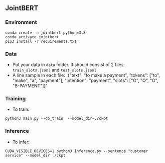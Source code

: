 ## JointBERT

### Environment
```
conda create -n jointbert python=3.8
conda activate jointbert
pip3 install -r requirements.txt
```

### Data

- Put your data in `data` folder. It should consist of 2 files: `train_slots.jsonl` and `test_slots.jsonl`
- A line sample in each file: 
'{"text": "to make a payment", "tokens": ["to", "make", "a", "payment"], "intention": "payment", "slots": ["O", "O", "O", "B-PAYMENT"]}'

### Training

- To train:
```
python3 main.py --do_train  --model_dir=./ckpt
```

### Inference

- To infer:
```
CUDA_VISIBLE_DEVICES=1 python3 inference.py --sentence "customer service" --model_dir ./ckpt
```